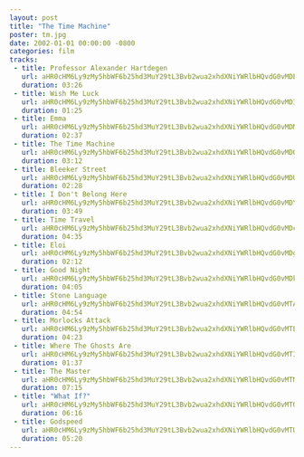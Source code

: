 ```yaml
---
layout: post
title: "The Time Machine"
poster: tm.jpg
date: 2002-01-01 00:00:00 -0800
categories: film
tracks:
 - title: Professor Alexander Hartdegen
   url: aHR0cHM6Ly9zMy5hbWF6b25hd3MuY29tL3Bvb2wua2xhdXNiYWRlbHQvdG0vMDEgUHJvZmVzc29yIEFsZXhhbmRlciBIYXJ0ZGVnZW4ubXAz
   duration: 03:26
 - title: Wish Me Luck
   url: aHR0cHM6Ly9zMy5hbWF6b25hd3MuY29tL3Bvb2wua2xhdXNiYWRlbHQvdG0vMDIgV2lzaCBNZSBMdWNrLm1wMw==
   duration: 01:25
 - title: Emma
   url: aHR0cHM6Ly9zMy5hbWF6b25hd3MuY29tL3Bvb2wua2xhdXNiYWRlbHQvdG0vMDMgRW1tYS5tcDM=
   duration: 02:37
 - title: The Time Machine
   url: aHR0cHM6Ly9zMy5hbWF6b25hd3MuY29tL3Bvb2wua2xhdXNiYWRlbHQvdG0vMDQgVGhlIFRpbWUgTWFjaGluZS5tcDM=
   duration: 03:12
 - title: Bleeker Street
   url: aHR0cHM6Ly9zMy5hbWF6b25hd3MuY29tL3Bvb2wua2xhdXNiYWRlbHQvdG0vMDUgQmxlZWtlciBTdHJlZXQubXAz
   duration: 02:28
 - title: I Don't Belong Here
   url: aHR0cHM6Ly9zMy5hbWF6b25hd3MuY29tL3Bvb2wua2xhdXNiYWRlbHQvdG0vMDYgSSBEb24ndCBCZWxvbmcgSGVyZS5tcDM=
   duration: 03:49
 - title: Time Travel
   url: aHR0cHM6Ly9zMy5hbWF6b25hd3MuY29tL3Bvb2wua2xhdXNiYWRlbHQvdG0vMDcgVGltZSBUcmF2ZWwubXAz
   duration: 04:35
 - title: Eloi
   url: aHR0cHM6Ly9zMy5hbWF6b25hd3MuY29tL3Bvb2wua2xhdXNiYWRlbHQvdG0vMDggRWxvaS5tcDM=
   duration: 02:12
 - title: Good Night
   url: aHR0cHM6Ly9zMy5hbWF6b25hd3MuY29tL3Bvb2wua2xhdXNiYWRlbHQvdG0vMDkgR29vZCBOaWdodC5tcDM=
   duration: 04:05
 - title: Stone Language
   url: aHR0cHM6Ly9zMy5hbWF6b25hd3MuY29tL3Bvb2wua2xhdXNiYWRlbHQvdG0vMTAgU3RvbmUgTGFuZ3VhZ2UubXAz
   duration: 04:54
 - title: Morlocks Attack
   url: aHR0cHM6Ly9zMy5hbWF6b25hd3MuY29tL3Bvb2wua2xhdXNiYWRlbHQvdG0vMTEgTW9ybG9ja3MgQXR0YWNrLm1wMw==
   duration: 04:23
 - title: Where The Ghosts Are
   url: aHR0cHM6Ly9zMy5hbWF6b25hd3MuY29tL3Bvb2wua2xhdXNiYWRlbHQvdG0vMTIgV2hlcmUgVGhlIEdob3N0cyBBcmUubXAz
   duration: 01:37
 - title: The Master
   url: aHR0cHM6Ly9zMy5hbWF6b25hd3MuY29tL3Bvb2wua2xhdXNiYWRlbHQvdG0vMTMgVGhlIE1hc3Rlci5tcDM=
   duration: 07:15
 - title: "What If?"
   url: aHR0cHM6Ly9zMy5hbWF6b25hd3MuY29tL3Bvb2wua2xhdXNiYWRlbHQvdG0vMTQgX1doYXQgSWZfXy5tcDM=
   duration: 06:16
 - title: Godspeed
   url: aHR0cHM6Ly9zMy5hbWF6b25hd3MuY29tL3Bvb2wua2xhdXNiYWRlbHQvdG0vMTUgR29kc3BlZWQubXAz
   duration: 05:20
---
```

